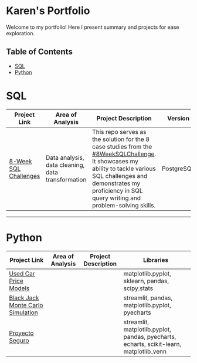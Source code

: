 # Karen's Portfolio

Welcome to my portfolio! Here I present summary and projects for ease exploration.

## Table of Contents

- [SQL](#SQL)
- [Python](#Python)


# SQL

| Project Link | Area of Analysis | Project Description | Version | Status |
| ------------ | ---------------- | ------------------- |-------- |------- |
| [8-Week SQL Challenges](https://github.com/KarenSaraiMoralesMontiel/8-Week-SQL-Challenge/blob/main/README.md) | Data analysis, data cleaning, data transformation |  This repo serves as the solution for the 8 case studies from the [#8WeekSQLChallenge](https://8weeksqlchallenge.com/). It showcases my ability to tackle various SQL challenges and demonstrates my proficiency in SQL query writing and problem-solving skills. | PostgreSQL | In Progress |

***

# Python

| Project Link | Area of Analysis | Project Description | Libraries |
| ------------ | ---------------- | ------------------- |-------- |
| [Used Car Price Models](https://github.com/KarenSaraiMoralesMontiel/used_car_price_prediction_machine_learning)| | | matplotlib.pyplot, sklearn, pandas, scipy.stats |
| [Black Jack Monte Carlo Simulation](https://github.com/KarenSaraiMoralesMontiel/blackjack-montecarlo-app)| | | streamlit, pandas, matplotlib.pyplot, pyecharts |
| [Proyecto Seguro](https://github.com/KarenSaraiMoralesMontiel/Proyecto-Seguro)| | | streamlit, matplotlib.pyplot, pandas, pyecharts, echarts, scikit-learn, matplotlib_venn |
